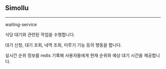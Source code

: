 ## Simollu

---



waiting-service

식당 대기와 관련된 작업을 수행합니다.

대기 신청, 대기 조회, 내역 조회, 미루기 기능 등의 행동을 합니다.

실시간 순위 정보를 redis 기록해 사용자들에게 현재 순위와 예상 대기 시간을 제공합니다. 
